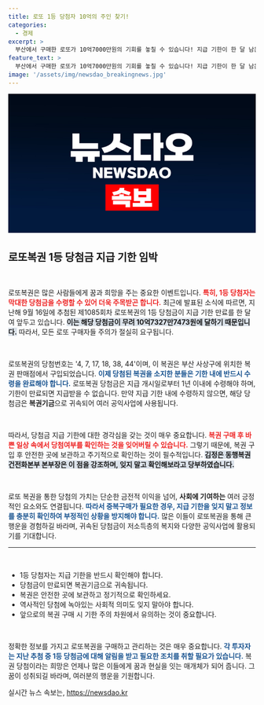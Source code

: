 ```yaml
---
title: 로또 1등 당첨자 10억의 주인 찾기!
categories:
  - 경제
excerpt: >
  부산에서 구매한 로또가 10억7000만원의 기회를 놓칠 수 있습니다! 지급 기한이 한 달 남은 가운데, 당첨 번호와 함께 미수령 당첨금이 상세히 공개되었습니다. 서둘러 확인하세요!
feature_text: >
  부산에서 구매한 로또가 10억7000만원의 기회를 놓칠 수 있습니다! 지급 기한이 한 달 남은 가운데, 당첨 번호와 함께 미수령 당첨금이 상세히 공개되었습니다. 서둘러 확인하세요!
image: '/assets/img/newsdao_breakingnews.jpg'
---
```


<p><img src="/assets/img/newsdao_breakingnews.jpg" alt="firstkoreanews 속보" /></p>

<h2 data-ke-size="size26">로또복권 1등 당첨금 지급 기한 임박</h2>

<p data-ke-size="size16">&nbsp;</p>

<p>로또복권은 많은 사람들에게 꿈과 희망을 주는 중요한 이벤트입니다. <b><span style="color: #ee2323;">특히, 1등 당첨자는 막대한 당첨금을 수령할 수 있어 더욱 주목받곤 합니다.</span></b> 최근에 발표된 소식에 따르면, 지난해 9월 16일에 추첨된 제1085회차 로또복권의 1등 당첨금이 지급 기한 만료를 한 달여 앞두고 있습니다. <b><span style="background-color: #21538527;">이는 해당 당첨금이 무려 10억7327만7473원에 달하기 때문입니다.</span></b> 따라서, 모든 로또 구매자들 주의가 절실히 요구됩니다.  </p>

<p data-ke-size="size16">&nbsp;</p>

<p>로또복권의 당첨번호는 '4, 7, 17, 18, 38, 44'이며, 이 복권은 부산 사상구에 위치한 복권 판매점에서 구입되었습니다. <b><span style="color: #1a5490;">이제 당첨된 복권을 소지한 분들은 기한 내에 반드시 수령을 완료해야 합니다.</span></b> 로또복권 당첨금은 지급 개시일로부터 1년 이내에 수령해야 하며, 기한이 만료되면 지급받을 수 없습니다. 만약 지급 기한 내에 수령하지 않으면, 해당 당첨금은 <b>복권기금</b>으로 귀속되어 여러 공익사업에 사용됩니다.</p>

<p data-ke-size="size16">&nbsp;</p>

<p>따라서, 당첨금 지급 기한에 대한 경각심을 갖는 것이 매우 중요합니다. <b><span style="color: #ee2323;">복권 구매 후 바쁜 일상 속에서 당첨여부를 확인하는 것을 잊어버릴 수 있습니다.</span></b> 그렇기 때문에, 복권 구입 후 안전한 곳에 보관하고 주기적으로 확인하는 것이 필수적입니다. <b><span style="background-color: #21538527;">김정은 동행복권 건전화본부 본부장은 이 점을 강조하며, 잊지 말고 확인해보라고 당부하였습니다.</span></b> </p>

<p data-ke-size="size16">&nbsp;</p>

<p>로또 복권을 통한 당첨의 가치는 단순한 금전적 이익을 넘어, <b>사회에 기여하는</b> 여러 긍정적인 요소와도 연결됩니다. <b><span style="color: #1a5490;">따라서 중복구매가 필요한 경우, 지급 기한을 잊지 말고 정보를 충분히 확인하여 부정적인 상황을 방지해야 합니다.</span></b> 많은 이들이 로또복권을 통해 큰 행운을 경험하길 바라며, 귀속된 당첨금이 저소득층의 복지와 다양한 공익사업에 활용되기를 기대합니다. </p>

<hr>

<p data-ke-size="size16">&nbsp;</p>

<ul>
<li>1등 당첨자는 지급 기한을 반드시 확인해야 합니다.</li>
<li>당첨금이 만료되면 복권기금으로 귀속됩니다.</li>
<li>복권은 안전한 곳에 보관하고 정기적으로 확인하세요.</li>
<li>역사적인 당첨에 녹아있는 사회적 의미도 잊지 말아야 합니다.</li>
<li>앞으로의 복권 구매 시 기한 주의 차원에서 유의하는 것이 중요합니다.</li>
</ul>

<p data-ke-size="size16">&nbsp;</p>

<p>정확한 정보를 가지고 로또복권을 구매하고 관리하는 것은 매우 중요합니다. <b><span style="color: #1a5490;">각 투자자는 지난 추첨 중 1등 당첨금에 대해 알림을 받고 필요한 조치를 취할 필요가 있습니다.</span></b> 복권 당첨이라는 희망은 언제나 많은 이들에게 꿈과 현실을 잇는 매개체가 되어 줍니다. 그 꿈이 성취되길 바라며, 여러분의 행운을 기원합니다.</p>
실시간 뉴스 속보는, <a href="https://newsdao.kr" rel="dofollow">https://newsdao.kr</a>


